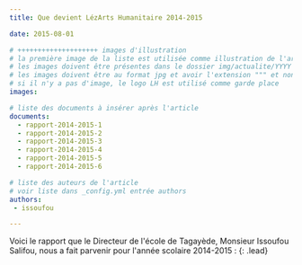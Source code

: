 ```yaml
---
title: Que devient LézArts Humanitaire 2014-2015

date: 2015-08-01

# ++++++++++++++++++++ images d'illustration
# la première image de la liste est utilisée comme illustration de l'article dans les pages de listing.
# les images doivent être présentes dans le dossier img/actualite/YYYY où YYYY représente l'année (ex : 2009 )
# les images doivent être au format jpg et avoir l'extension """ et non pas ".jpeg" ou ".JPEG"
# si il n'y a pas d'image, le logo LH est utilisé comme garde place
images:

# liste des documents à insérer après l'article
documents:
  - rapport-2014-2015-1
  - rapport-2014-2015-2
  - rapport-2014-2015-3
  - rapport-2014-2015-4
  - rapport-2014-2015-5
  - rapport-2014-2015-6

# liste des auteurs de l'article
# voir liste dans _config.yml entrée authors
authors:
 - issoufou

---
```


Voici le rapport que le Directeur de l'école de Tagayède, Monsieur Issoufou Salifou, nous a fait parvenir pour l'année scolaire 2014-2015&nbsp;:
{: .lead}

